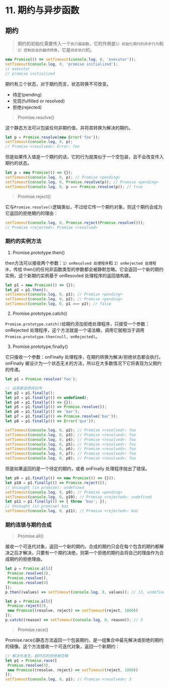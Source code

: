 # 11. 期约与异步函数

## 期约

> 期约的初始化需要传入一个`执行器函数`，它的作用是`1）初始化期约的异步行为`和`2）控制状态的最终转换`，它是`同步执行`的。

```js
new Promise(() => setTimeout(console.log, 0, 'executor'));
setTimeout(console.log, 0, 'promise initialized');
// executor
// promise initialized 
```

期约有三个状态，对于期约而言，状态转换不可改变。

- 待定(pending)
- 兑现(fulfilled or resolved)
- 拒绝(rejected)

> Promise.resolve()

这个静态方法可以包装任何非期约值，并将其转换为解决的期约。

```js
let p = Promise.resolve(new Error('foo'));
setTimeout(console.log, 0, p);
// Promise <resolved>: Error: foo 
```

但是如果传入值是一个期约的话，它的行为就类似于一个空包装，且不会改变传入期约的状态。

```js
let p = new Promise(() => {});
setTimeout(console.log, 0, p); // Promise <pending>
setTimeout(console.log, 0, Promise.resolve(p)); // Promise <pending>
setTimeout(console.log, 0, p === Promise.resolve(p)); // true
```

> Promise.reject()

它与`Promise.resolve()`逻辑类似，不过给它传一个期约对象，则这个期约会成为它返回的拒绝期约的理由：

```js
setTimeout(console.log, 0, Promise.reject(Promise.resolve()));
// Promise <rejected>: Promise <resolved> 
```

### 期约的实例方法

1. Promise.prototype.then()

then方法可以接收两个参数：`1）onResolved 处理程序`和 `2）onRejected 处理程序`，传给 then()的任何非函数类型的参数都会被静默忽略。它会返回一个新的期约实例，这个新期约实例基于 onResovled 处理程序的返回值构建。

```js
let p1 = new Promise(() => {});
let p2 = p1.then();
setTimeout(console.log, 0, p1); // Promise <pending>
setTimeout(console.log, 0, p2); // Promise <pending>
setTimeout(console.log, 0, p1 === p2); // false 
```

2. Promise.prototype.catch()

`Promise.prototype.catch()`给期约添加拒绝处理程序，只接受一个参数：onRejected 处理程序，这个方法就是一个语法糖，调用它就相当于调用 `Promise.prototype.then(null, onRejected)`。

3. Promise.prototype.finally()

它只接收一个参数：onFinally 处理程序，在期约转换为解决/拒绝状态都会执行。onFinally 被设计为一个状态无关的方法，所以在大多数情况下它将表现为父期约的传递。

```js
let p1 = Promise.resolve('foo');

// 这里都会原样后传
let p2 = p1.finally();
let p3 = p1.finally(() => undefined);
let p4 = p1.finally(() => {});
let p5 = p1.finally(() => Promise.resolve());
let p6 = p1.finally(() => 'bar');
let p7 = p1.finally(() => Promise.resolve('bar'));
let p8 = p1.finally(() => Error('qux'));

setTimeout(console.log, 0, p2); // Promise <resolved>: foo
setTimeout(console.log, 0, p3); // Promise <resolved>: foo
setTimeout(console.log, 0, p4); // Promise <resolved>: foo
setTimeout(console.log, 0, p5); // Promise <resolved>: foo
setTimeout(console.log, 0, p6); // Promise <resolved>: foo
setTimeout(console.log, 0, p7); // Promise <resolved>: foo
setTimeout(console.log, 0, p8); // Promise <resolved>: foo
```

但是如果返回的是一个待定的期约，或者 onFinally 处理程序抛出了错误。

```js
let p9 = p1.finally(() => new Promise(() => {}));
let p10 = p1.finally(() => Promise.reject());
// Uncaught (in promise): undefined
setTimeout(console.log, 0, p9); // Promise <pending>
setTimeout(console.log, 0, p10); // Promise <rejected>: undefined
let p11 = p1.finally(() => { throw 'baz'; });
// Uncaught (in promise) baz
setTimeout(console.log, 0, p11); // Promise <rejected>: baz
```

### 期约连锁与期约合成

> Promise.all()

接收一个可迭代对象，返回一个新的期约。合成的期约只会在每个包含的期约都解决之后才解决，只要有一个期约决绝，则第一个拒绝的期约会将自己的理由作为合成期约的拒绝理由。

```js
let p = Promise.all([
 Promise.resolve(3),
 Promise.resolve(),
 Promise.resolve(4)
]);
p.then((values) => setTimeout(console.log, 0, values)); // [3, undefined, 4] 

let p = Promise.all([
 Promise.reject(3),
 new Promise((resolve, reject) => setTimeout(reject, 1000))
]);
p.catch((reason) => setTimeout(console.log, 0, reason)); // 3 
```

> Promise.race()

Promise.race()静态方法返回一个包装期约，是一组集合中最先解决或拒绝的期约的镜像。这个方法接收一个可迭代对象，返回一个新期约：

```js
// 解决先发生，超时后的拒绝被忽略
let p1 = Promise.race([
 Promise.resolve(3),
 new Promise((resolve, reject) => setTimeout(reject, 1000))
]);
setTimeout(console.log, 0, p1); // Promise <resolved>: 3 
```
